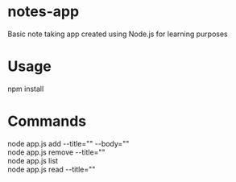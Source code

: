 # notes-app

Basic note taking app created using Node.js for learning purposes

# Usage

npm install

# Commands

node app.js add --title="" --body=""  
node app.js remove --title=""  
node app.js list  
node app.js read --title=""
